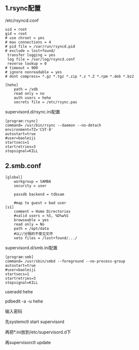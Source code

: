 ## 1.rsync配置

/etc/rsyncd.conf

```shell
uid = root
gid = root
# use chroot = yes
# max connections = 4
# pid file = /var/run/rsyncd.pid
# exclude = lost+found/
 transfer logging = yes
 log file = /var/log/rsyncd.conf
 reverse lookup = 0
# timeout = 900
# ignore nonreadable = yes
# dont compress= *.gz *.tgz *.zip *.z *.Z *.rpm *.deb *.bz2

[hehe]
	path = /vdb
	read only = no
	auth users = hehe
	secrets file = /etc/rsync.pas

```

supervisord.d/rsync.ini配置

```shell
[program:rsync]
command= /usr/bin/rsync --daemon --no-detach
environment=TZ='CST-8'
autostart=true
#user=baoleiji
startsecs=1
startretries=3
stopsignal=KILL
```



##  2.smb.conf

```shell
[global]
	workgroup = SAMBA
	security = user

	passdb backend = tdbsam

	#map to guest = bad user
[s1]
	comment = Home Directories
	#valid users = %S, %D%w%S
	browseable = yes
	read only = No
	path = /opt/data
	#以//分隔的不使见文件
	veto files = /lost+found/.../
```

supervisord.d/smb.ini配置

```shell
[program:smb]
command= /usr/sbin/smbd --foreground --no-process-group
autostart=true
#user=baoleiji
startsecs=1
startretries=3
stopsignal=KILL
```



useradd hehe

pdbedit -a -u hehe

输入密码





先systemctl start supervisord

再把*.ini放到/etc/supervisord.d下

再supervisorctl update